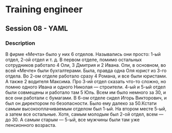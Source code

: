 # Training engineer

## Session 08 - YAML

### Description

В фирме «Мечта» было у них 6 отделов.
Назывались они просто: 1-ый отдел, 2-ой отдел и т. д.
В первом отделе, помимо остальных сотрудников работало 4 Оли, 3 Дмитрия и 2 Ивана.
Оли, в основном, во всей «Мечте» были бухгалтерами. Была, правда одна Оля юрист из 3-го отдела.
Во 2-ом отделе работало сразу 4 Романа, и все были юристами. А также 2 водителя Максима.
Про 3-ий отдел сказать что-то сложно, но помню одного Ивана и одного Николая — строители.
4-ый и 5-ый отдел были совмещены и работало там 5 Юль. Всем им было немного за 30, и все они работали с бумагами.
В 6-ом отделе сидел Игорь Викторович, и был он директором по безопасности. Было ему далеко за 50.Кстати самым высокооплачиваемым отделом был 1-ый. На втором месте 5-ый, а затем все остальные.
Хотя, самым молодым был 2-ой отдел, всем — до 30. А самым старым — 5-ый, все мужчины были там уже пенсионного возраста.